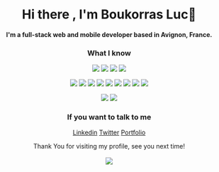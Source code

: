  <h1 align='center'>
 Hi there , I'm Boukorras Luc👋
 </h1>

 <h4 align='center'> I'm a full-stack web and mobile developer based in Avignon, France. </h4>

<div align="center">
 
### What I know
 
</div>

<div align="center">
<img src="https://res.cloudinary.com/dgu3expdz/image/upload/v1631209792/Svg/Javascript_dm6hg3.svg" /> <img src="https://res.cloudinary.com/dgu3expdz/image/upload/v1631209792/Svg/React_pkhicq.svg" /> <img src="https://res.cloudinary.com/dgu3expdz/image/upload/v1631209792/Svg/Node_e6jl9p.svg" /> <img src="https://res.cloudinary.com/dgu3expdz/image/upload/v1631209792/Svg/Html_vu9pzw.svg" />
  
  
<img src="https://res.cloudinary.com/dgu3expdz/image/upload/v1631209794/Svg/Yarn_gbjudg.svg"/> <img src="https://res.cloudinary.com/dgu3expdz/image/upload/v1631209794/Svg/Github_w21zgh.svg"/> <img src="https://res.cloudinary.com/dgu3expdz/image/upload/v1631209793/Svg/Git_ahxily.svg"/> <img src="https://res.cloudinary.com/dgu3expdz/image/upload/v1631209792/Svg/Npm_ui5eag.svg"/> <img src="https://res.cloudinary.com/dgu3expdz/image/upload/v1631218573/Svg/Heroku_h6lxh0.svg"/> <img src="https://res.cloudinary.com/dgu3expdz/image/upload/v1631218573/Svg/Netlify_akakgo.svg"/> <img src="https://res.cloudinary.com/dgu3expdz/image/upload/v1631218573/Svg/Postman_qlsbgn.svg"/> <img src="https://res.cloudinary.com/dgu3expdz/image/upload/v1631218573/Svg/Expo_rldgyw.svg"/> <img src="https://res.cloudinary.com/dgu3expdz/image/upload/v1631218573/Svg/mongodb_ly933d.svg"/> 
  
<img src="https://res.cloudinary.com/dgu3expdz/image/upload/v1631209792/Svg/Sass_m8gxei.svg"/> <img src="https://res.cloudinary.com/dgu3expdz/image/upload/v1631209794/Svg/Css_e1tghb.svg"/> 
</div>

 <div align="center"> 

### If you want to talk to me

 [Linkedin](https://www.linkedin.com/in/luc-boukorras/)
 [Twitter](https://twitter.com/AlgoLuc)
 [Portfolio](https://boukorras-luc.netlify.app/)
</div>


 <div align="center"> 
  Thank You for visiting my profile, see you next time!
  <br>
  <br>
  <img src="https://profile-counter.glitch.me/BoukorrasLuc/count.svg" />
</div>
